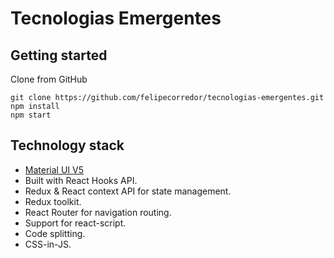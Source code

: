 # Tecnologias Emergentes

## Getting started

Clone from GitHub

```
git clone https://github.com/felipecorredor/tecnologias-emergentes.git
npm install
npm start
```

## Technology stack

- [Material UI V5](https://mui.com/core/)
- Built with React Hooks API.
- Redux & React context API for state management.
- Redux toolkit.
- React Router for navigation routing.
- Support for react-script.
- Code splitting.
- CSS-in-JS.
